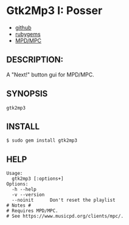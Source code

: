# Gtk2Mp3 I: Posser

* [github](https://www.github.com/carlosjhr64/gtk2mp3)
* [rubygems](https://rubygems.org/gems/gtk2mp3)
* [MPD/MPC](https://www.musicpd.org/)

## DESCRIPTION:

A "Next!" button gui for MPD/MPC.

## SYNOPSIS

    gtk2mp3

## INSTALL

    $ sudo gem install gtk2mp3

## HELP

    Usage:
      gtk2mp3 [:options+]
    Options:
      -h --help
      -v --version
      --noinit    	Don't reset the playlist
    # Notes #
    # Requires MPD/MPC.
    # See https://www.musicpd.org/clients/mpc/.

